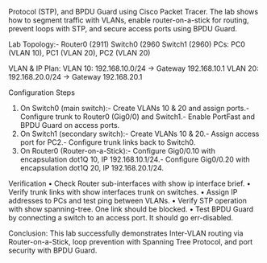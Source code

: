 
 Protocol (STP), and BPDU Guard using Cisco Packet Tracer. The lab shows how to segment traffic
 with VLANs, enable router-on-a-stick for routing, prevent loops with STP, and secure access ports
 using BPDU Guard.
 
 Lab Topology:- 
 Router0 (2911)
 Switch0 (2960
 Switch1 (2960)
 PCs: PC0 (VLAN 10), PC1 (VLAN 20), PC2 (VLAN 20)
 
 VLAN & IP Plan:
 VLAN 10: 192.168.10.0/24 → Gateway 192.168.10.1
 VLAN 20: 192.168.20.0/24 → Gateway 192.168.20.1
 
 Configuration Steps
 1. On Switch0 (main switch):- Create VLANs 10 & 20 and assign ports.- Configure trunk to Router0 (Gig0/0) and Switch1.- Enable PortFast and BPDU Guard on access ports.
 2. On Switch1 (secondary switch):- Create VLANs 10 & 20.- Assign access port for PC2.- Configure trunk links back to Switch0.
 3. On Router0 (Router-on-a-Stick):- Configure Gig0/0.10 with encapsulation dot1Q 10, IP 192.168.10.1/24.- Configure Gig0/0.20 with encapsulation dot1Q 20, IP 192.168.20.1/24.

 Verification
 • Check Router sub-interfaces with show ip interface brief.
 • Verify trunk links with show interfaces trunk on switches.
 • Assign IP addresses to PCs and test ping between VLANs.
 • Verify STP operation with show spanning-tree. One link should be blocked.
 • Test BPDU Guard by connecting a switch to an access port. It should go err-disabled.
 
 Conclusion:
 This lab successfully demonstrates Inter-VLAN routing via Router-on-a-Stick, loop prevention with
 Spanning Tree Protocol, and port security with BPDU Guard.

